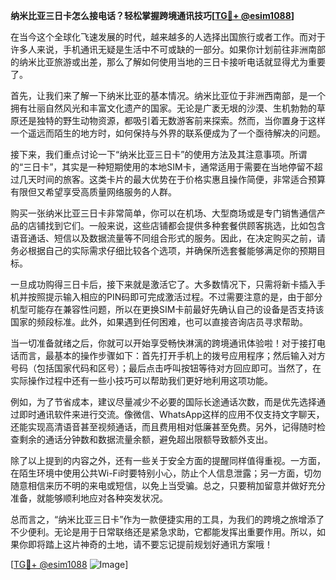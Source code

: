 **纳米比亚三日卡怎么接电话？轻松掌握跨境通讯技巧[[TG💪+ @esim1088](https://t.me/s/esim1088)]**

在当今这个全球化飞速发展的时代，越来越多的人选择出国旅行或者工作。而对于许多人来说，手机通讯无疑是生活中不可或缺的一部分。如果你计划前往非洲南部的纳米比亚旅游或出差，那么了解如何使用当地的三日卡接听电话就显得尤为重要了。

首先，让我们来了解一下纳米比亚的基本情况。纳米比亚位于非洲西南部，是一个拥有壮丽自然风光和丰富文化遗产的国家。无论是广袤无垠的沙漠、生机勃勃的草原还是独特的野生动物资源，都吸引着无数游客前来探索。然而，当你置身于这样一个遥远而陌生的地方时，如何保持与外界的联系便成为了一个亟待解决的问题。

接下来，我们重点讨论一下“纳米比亚三日卡”的使用方法及其注意事项。所谓的“三日卡”，其实是一种短期使用的本地SIM卡，通常适用于需要在当地停留不超过几天时间的旅客。这类卡片的最大优势在于价格实惠且操作简便，非常适合预算有限但又希望享受高质量网络服务的人群。

购买一张纳米比亚三日卡非常简单，你可以在机场、大型商场或是专门销售通信产品的店铺找到它们。一般来说，这些店铺都会提供多种套餐供顾客挑选，比如包含语音通话、短信以及数据流量等不同组合形式的服务。因此，在决定购买之前，请务必根据自己的实际需求仔细比较各个选项，并确保所选套餐能够满足你的预期目标。

一旦成功购得三日卡后，接下来就是激活它了。大多数情况下，只需将新卡插入手机并按照提示输入相应的PIN码即可完成激活过程。不过需要注意的是，由于部分机型可能存在兼容性问题，所以在更换SIM卡前最好先确认自己的设备是否支持该国家的频段标准。此外，如果遇到任何困难，也可以直接咨询店员寻求帮助。

当一切准备就绪之后，你就可以开始享受畅快淋漓的跨境通讯体验啦！对于接打电话而言，最基本的操作步骤如下：首先打开手机上的拨号应用程序；然后输入对方号码（包括国家代码和区号）；最后点击呼叫按钮等待对方回应即可。当然了，在实际操作过程中还有一些小技巧可以帮助我们更好地利用这项功能。

例如，为了节省成本，建议尽量减少不必要的国际长途通话次数，而是优先选择通过即时通讯软件来进行交流。像微信、WhatsApp这样的应用不仅支持文字聊天，还能实现高清语音甚至视频通话，而且费用相对低廉甚至免费。另外，记得随时检查剩余的通话分钟数和数据流量余额，避免超出限额导致额外支出。

除了以上提到的内容之外，还有一些关于安全方面的提醒同样值得重视。一方面，在陌生环境中使用公共Wi-Fi时要特别小心，防止个人信息泄露；另一方面，切勿随意相信来历不明的来电或短信，以免上当受骗。总之，只要稍加留意并做好充分准备，就能够顺利地应对各种突发状况。

总而言之，“纳米比亚三日卡”作为一款便捷实用的工具，为我们的跨境之旅增添了不少便利。无论是用于日常联络还是紧急求助，它都能发挥出重要作用。所以，如果你即将踏上这片神奇的土地，请不要忘记提前规划好通讯方案哦！

[[TG💪+ @esim1088](https://t.me/s/esim1088) ![Image](https://i.postimg.cc/4NQfJmqS/Snipaste-2025-05-13-00-14-12.png)]